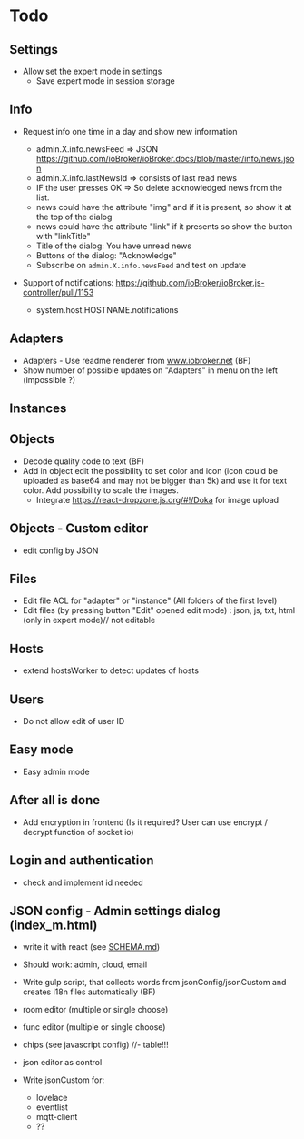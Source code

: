 # Todo

## Settings
- Allow set the expert mode in settings
  - Save expert mode in session storage
  
## Info
- Request info one time in a day and show new information
  - admin.X.info.newsFeed => JSON https://github.com/ioBroker/ioBroker.docs/blob/master/info/news.json
  - admin.X.info.lastNewsId => consists of last read news
  - IF the user presses OK => So delete acknowledged news from the list.
  - news could have the attribute "img" and if it is present, so show it at the top of the dialog
  - news could have the attribute "link" if it presents so show the button with "linkTitle"
  - Title of the dialog: You have unread news
  - Buttons of the dialog: "Acknowledge"
  - Subscribe on `admin.X.info.newsFeed` and test on update

- Support of notifications: https://github.com/ioBroker/ioBroker.js-controller/pull/1153 
  - system.host.HOSTNAME.notifications

## Adapters
- Adapters - Use readme renderer from www.iobroker.net (BF)
- Show number of possible updates on "Adapters" in menu on the left (impossible ?)

## Instances

## Objects
- Decode quality code to text (BF)
- Add in object edit the possibility to set color and icon (icon could be uploaded as base64 and may not be bigger than 5k) and use it for text color. Add possibility to scale the images.
  - Integrate https://react-dropzone.js.org/#!/Doka for image upload
  
## Objects - Custom editor
- edit config by JSON
  
## Files
<!-- - File viewer can show: json, js, ts, md, css, html -->
- Edit file ACL for "adapter" or "instance" (All folders of the first level)
- Edit files (by pressing button "Edit" opened edit mode) : json, js, txt, html (only in expert mode)// 
not editable
  
## Hosts
- extend hostsWorker to detect updates of hosts

## Users
- Do not allow edit of user ID

## Easy mode
- Easy admin mode

## After all is done
- Add encryption in frontend (Is it required? User can use encrypt / decrypt function of socket io)

## Login and authentication
- check and implement id needed

## JSON config - Admin settings dialog (index_m.html)
- write it with react (see [SCHEMA.md](SCHEMA.md))
- Should work: admin, cloud, email
- Write gulp script, that collects words from jsonConfig/jsonCustom and creates i18n files automatically (BF)

- room editor (multiple or single choose)
- func editor (multiple or single choose)
- chips (see javascript config)
//- table!!!
- json editor as control

- Write jsonCustom for:
  - lovelace
  - eventlist
  - mqtt-client
  - ??